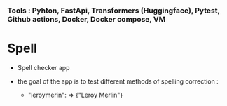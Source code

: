 ### Tools : Pyhton, FastApi, Transformers (Huggingface), Pytest, Github actions, Docker, Docker compose, VM

# Spell

- Spell checker app

- the goal of the app is to test different methods of spelling correction :

  * "leroymerin":
                => {"Leroy Merlin"}
    
